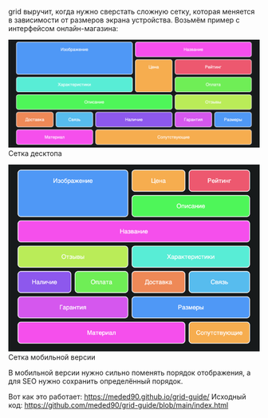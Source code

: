 grid выручит, когда нужно сверстать сложную сетку, которая  меняется в зависимости от размеров экрана устройства. Возьмём пример с интерфейсом онлайн-магазина:

![пример сетки с использованием гридов для десктоп](images/1.png)
Сетка десктопа

![пример сетки с использованием гридов для мобильной версии](images/2.png)
Сетка мобильной версии

В мобильной версии нужно сильно поменять порядок отображения, а для SEO нужно сохранить определённый порядок.

Вот как это работает:
https://meded90.github.io/grid-guide/
Исходный код:
https://github.com/meded90/grid-guide/blob/main/index.html
